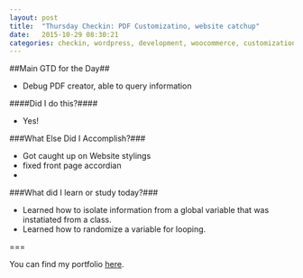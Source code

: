 ```yaml
---
layout: post
title:  "Thursday Checkin: PDF Customizatino, website catchup"
date:   2015-10-29 08:30:21
categories: checkin, wordpress, development, woocommerce, customization
---
```


##Main GTD for the Day##

- Debug PDF creator, able to query information

####Did I do this?####

- Yes!

###What Else Did I Accomplish?###

- Got caught up on Website stylings
- fixed front page accordian
- 

###What did I learn or study today?###

- Learned how to isolate information from a global variable that was instatiated from a class.
- Learned how to randomize a variable for looping.

===

You can find my portfolio [here][FPSportfolio].


[FPSportfolio]: http://finchproservices.com/portfolio
